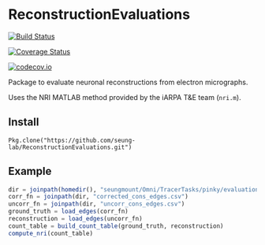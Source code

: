 # ReconstructionEvaluations

[![Build Status](https://travis-ci.org/seung-lab/ReconstructionEvaluations.jl.svg?branch=master)](https://travis-ci.org/seung-lab/ReconstructionEvaluations.jl)

[![Coverage Status](https://coveralls.io/repos/seung-lab/ReconstructionEvaluations.jl/badge.svg?branch=master&service=github)](https://coveralls.io/github/seung-lab/ReconstructionEvaluations.jl?branch=master)

[![codecov.io](http://codecov.io/github/seung-lab/ReconstructionEvaluations.jl/coverage.svg?branch=master)](http://codecov.io/github/seung-lab/ReconstructionEvaluations.jl?branch=master)

Package to evaluate neuronal reconstructions from electron micrographs.

Uses the NRI MATLAB method provided by the iARPA T&E team (`nri.m`).

## Install
```
Pkg.clone("https://github.com/seung-lab/ReconstructionEvaluations.git")
```


## Example
```julia
dir = joinpath(homedir(), "seungmount/Omni/TracerTasks/pinky/evaluation")
corr_fn = joinpath(dir, "corrected_cons_edges.csv")
uncorr_fn = joinpath(dir, "uncorr_cons_edges.csv")
ground_truth = load_edges(corr_fn)
reconstruction = load_edges(uncorr_fn)
count_table = build_count_table(ground_truth, reconstruction)
compute_nri(count_table)
```
